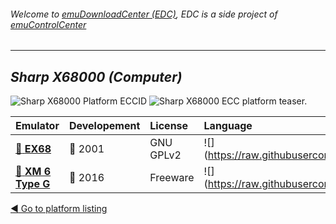 ###### Welcome to [emuDownloadCenter (EDC)](https://github.com/PhoenixInteractiveNL/emuDownloadCenter/wiki/), EDC is a side project of [emuControlCenter](https://github.com/PhoenixInteractiveNL/emuControlCenter/wiki/)
***
## _Sharp X68000 (Computer)_
![](https://raw.githubusercontent.com/wiki/PhoenixInteractiveNL/emuDownloadCenter/images_platform/ecc_x68000_cell.png "Sharp X68000 Platform ECCID")
![](https://raw.githubusercontent.com/wiki/PhoenixInteractiveNL/emuDownloadCenter/images_platform/ecc_x68000_teaser.png "Sharp X68000 ECC platform teaser.")

| Emulator | Developement | License | Language |
|:---------|:-------------|:--------|:---------|
| [:file_folder: **EX68**](https://github.com/PhoenixInteractiveNL/emuDownloadCenter/wiki/Emulator-ex68#menu) | :red_circle: 2001 | GNU GPLv2 | ![](https://raw.githubusercontent.com/wiki/PhoenixInteractiveNL/emuDownloadCenter/images_flags/icon_flag_EN_24.png |
| [:file_folder: **XM 6 Type G**](https://github.com/PhoenixInteractiveNL/emuDownloadCenter/wiki/Emulator-xm6#menu) | :large_blue_circle: 2016 | Freeware | ![](https://raw.githubusercontent.com/wiki/PhoenixInteractiveNL/emuDownloadCenter/images_flags/icon_flag_EN_24.png |

[:arrow_backward: Go to platform listing](https://github.com/PhoenixInteractiveNL/emuDownloadCenter/wiki/EDC-Platform-List)
